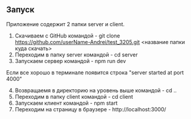 ## Запуск

Приложение содержит 2 папки server и client.

1. Скачиваем с GitHub командой - git clone https://github.com/userName-Andrei/test_3205.git <название папки куда скачать>
2. Переходим в папку server командой - cd server
3. Запускаем сервер командой - npm run dev

Если все хорошо в терминале появится строка "server started at port 4000"

4. Возвращаемя в директорию на уровень выше командой - cd ..
5. Переходим в папку client командой - cd client
6. Запускаем клиент командой - npm start
7. Переходим на страницу в браузере - http://localhost:3000/
